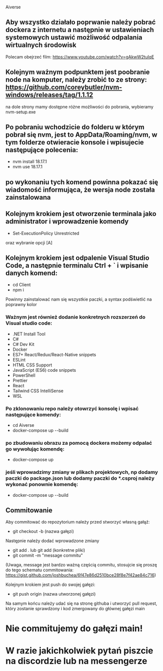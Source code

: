 Aiverse

## Aby wszystko działało poprwanie należy pobrać dockera z internetu a następnie w ustawieniach systemowych ustawić możliwość odpalania wirtualnych środowisk
Polecam obejrzeć film: https://www.youtube.com/watch?v=gAkwW2tuIqE

## Kolejnym ważnym podpunktem jest poobranie node na komputer, należy zrobić to ze strony: https://github.com/coreybutler/nvm-windows/releases/tag/1.1.12
   na dole strony mamy dostępne różne możliwości do pobrania, wybieramy nvm-setup.exe

## Po pobraniu wchodzicie do folderu w którym pobrał się nvm, jest to AppData/Roaming/nvm, w tym folderze otwieracie konsole i wpisujecie następujące polecenia:
 - nvm install 18.17.1
 - nvm use 18.17.1
   
## po wykonaniu tych komend powinna pokazać się wiadomość informująca, że wersja node została zainstalowana
## Kolejnym krokiem jest otworzenie terminala jako administrator i wprowadzenie komendy
 - Set-ExecutionPolicy Unrestricted
   
oraz wybranie opcji [A]

## Kolejnym krokiem jest odpalenie Visual Studio Code, a następnie terminalu Ctrl + ` i wpisanie danych komend:
 - cd Client
 - npm i

Powinny zainstalować nam się wszystkie paczki, a syntax podświetlić na poprawny kolor


### Ważnym jest również dodanie konkretnych rozszerzeń do Visual studio code:
 - .NET Install Tool
 - C#
 - C# Dev Kit
 - Docker
 - ES7+ React/Redux/React-Native snippets
 - ESLint
 - HTML CSS Support
 - JavaScript (ES6) code snippets
 - PowerShell
 - Prettier
 - React
 - Tailwind CSS IntelliSense
 - WSL


### Po zklonowaniu repo należy otowrzyć konsolę i wpisać następujące komendy:

 - cd Aiverse
 - docker-compose up --build

### po zbudowaniu obrazu za pomocą dockera możemy odpalać go wywołując komendę:
 - docker-compose up

### jeśli wprowadzimy zmiany w plikach projektowych, np dodamy paczki do package.json lub dodamy paczki do *.csproj należy wykonać ponownie komendę:
 - docker-compose up --build

## Commitowanie

Aby commitować do repozytorium należy przed stworzyć własną gałąź:
 - git checkout -b (nazwa gałęzi)

Następnie należy dodać wprowadzone zmiany
 - git add . lub git add (konkretne pliki)
 - git commit -m "message commitu"

(Uwaga, message jest bardzo ważną częścią commitu, stosujcie się proszę do tego schematu commitowania: https://gist.github.com/joshbuchea/6f47e86d2510bce28f8e7f42ae84c716)

Kolejnym krokiem jest push do swojej gałęzi:
 - git push origin (nazwa utworzonej gałęzi)

Na samym końcu należy udać się na stronę githuba i utworzyć pull request, który zostanie sprawdzony i kod zmergowany do głównej gałęzi main

# Nie commitujemy do gałęzi main!

# W razie jakichkolwiek pytań piszcie na discordzie lub na messengerze
